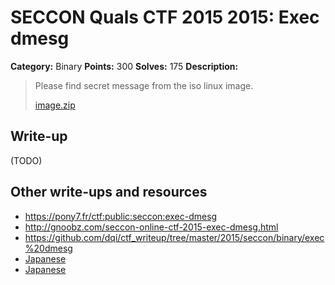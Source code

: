 # SECCON Quals CTF 2015 2015: Exec dmesg

**Category:** Binary
**Points:** 300
**Solves:** 175
**Description:**

> Please find secret message from the iso linux image.
> 
> [image.zip](./image.zip)


## Write-up

(TODO)

## Other write-ups and resources

* <https://pony7.fr/ctf:public:seccon:exec-dmesg>
* <http://gnoobz.com/seccon-online-ctf-2015-exec-dmesg.html>
* <https://github.com/dqi/ctf_writeup/tree/master/2015/seccon/binary/exec%20dmesg>
* [Japanese](http://miettal.hatenablog.com/entry/2015/12/07/104233)
* [Japanese](http://katc.hateblo.jp/entry/2015/12/06/185159)
